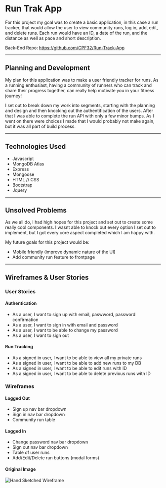 # Run Trak App
For this project my goal was to create a basic application, in this case a run
tracker, that would allow the user to view community runs, log in, add, edit,
and delete runs. Each run would have an ID, a date of the run, and the distance
as well as pace and short description.

Back-End Repo: https://github.com/CPF32/Run-Track-App

- - - -

## Planning and Development
My plan for this application was to make a user friendly tracker for runs.
As a running enthusiast, having a community of runners who can track and share
their progress together, can really help motivate you in your fitness journey!


I set out to break down my work into segments, starting with the planning and
design and then knocking out the authentification of the users. After that
I was able to complete the run API with only a few minor bumps. As I went on
there were choices I made that I would probably not make again, but it was
all part of build process.

- - - -

## Technologies Used
  - Javascript
  - MongoDB Atlas
  - Express
  - Mongoose
  - HTML // CSS
  - Bootstrap
  - Jquery

- - - -

## Unsolved Problems
As we all do, I had high hopes for this project and set out to create some
really cool components. I wasnt able to knock out every option I set out to
implement, but I got every core aspect completed which I am happy with.

My future goals for this project would be:
  - Mobile friendly (improve dynamic nature of the UI)
  - Add community run feature to frontpage

- - - -

## Wireframes & User Stories
### User Stories
#### Authentication
  - As a user, I want to sign up with email, paswword, password confirmation
  - As a user, I want to sign in with email and password
  - As a user, I want to be able to change my password
  - As a user, I want to sign out

#### Run Tracking
  - As a signed in user, I want to be able to view all my private runs
  - As a signed in user, I want to be able to add new runs to my DB
  - As a signed in user, I want to be able to edit runs with ID
  - As a signed in user, I want to be able to delete previous runs with ID

### Wireframes
#### Logged Out
  - Sign up nav bar dropdown
  - Sign in nav bar dropdown
  - Community run table

#### Logged In
  - Change password nav bar dropdown
  - Sign out nav bar dropdown
  - Table of user runs
  - Add/Edit/Delete run buttons (modal forms)

#### Original Image
![Hand Sketched Wireframe](https://user-images.githubusercontent.com/69026929/99465692-8bf8a880-2900-11eb-8b41-20e53e43e4ed.jpg)
